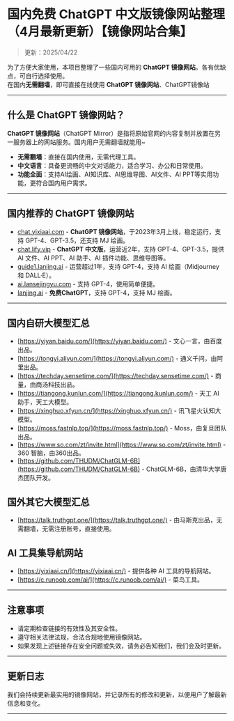 # 国内免费 ChatGPT 中文版镜像网站整理（4月最新更新）【镜像网站合集】 

> 更新：2025/04/22   

为了方便大家使用，本项目整理了一些国内可用的 **ChatGPT 镜像网站**。各有优缺点，可自行选择使用。   
在国内**无需翻墙**，即可直接在线使用 **ChatGPT 镜像网站**、ChatGPT镜像站

---

## 什么是 ChatGPT 镜像网站？

**ChatGPT 镜像网站**（ChatGPT Mirror）是指将原始官网的内容复制并放置在另一服务器上的网站服务。国内用户无需翻墙就能用~

- **无需翻墙**：直接在国内使用，无需代理工具。
- **中文语言**：具备更流畅的中文对话能力，适合学习、办公和日常使用。
- **功能全面**：支持AI绘画、AI知识库、AI思维导图、AI文件、AI PPT等实用功能，更符合国内用户需求。

---

## 国内推荐的 ChatGPT 镜像网站

- [chat.yixiaai.com](https://chat.yixiaai.com/) - **ChatGPT 镜像网站**，于2023年3月上线，稳定运行，支持 GPT-4、GPT-3.5，还支持 MJ 绘画。
- [chat.lify.vip](https://www.yixiaai.com/) - **ChatGPT 中文版**，运营近2年，支持 GPT-4、GPT-3.5，提供 AI 文件、AI PPT、AI 助手、AI 插件功能、思维导图等。
- [guide1.lanjing.ai](https://guide1.lanjing.ai/) - 运营超过1年，支持 GPT-4，支持 AI 绘画（Midjourney 和 DALL·E）。
- [ai.lansejingyu.com](https://ai.lansejingyu.com/) - 支持 GPT-4，使用简单便捷。
- [lanjing.ai](https://lanjing.ai/) - **免费ChatGPT**，支持 GPT-4，支持 MJ 绘画。

---

## 国内自研大模型汇总

- [https://yiyan.baidu.com/](https://yiyan.baidu.com/) - 文心一言，由百度出品。
- [https://tongyi.aliyun.com/](https://tongyi.aliyun.com/) - 通义千问，由阿里出品。
- [https://techday.sensetime.com/](https://techday.sensetime.com/) - 商量，由商汤科技出品。
- [https://tiangong.kunlun.com/](https://tiangong.kunlun.com/) - 天工 AI 助手，天工大模型。
- [https://xinghuo.xfyun.cn/](https://xinghuo.xfyun.cn/) - 讯飞星火认知大模型。
- [https://moss.fastnlp.top/](https://moss.fastnlp.top/) - Moss，由复旦团队出品。
- [https://www.so.com/zt/invite.html](https://www.so.com/zt/invite.html) - 360 智脑，由360出品。
- [https://github.com/THUDM/ChatGLM-6B](https://github.com/THUDM/ChatGLM-6B) - ChatGLM-6B，由清华大学唐杰团队开发。

## 国外其它大模型汇总

- [https://talk.truthgpt.one/](https://talk.truthgpt.one/) - 由马斯克出品，无需翻墙，无需注册账号，直接使用。

## AI 工具集导航网站

- [https://yixiaai.cn/](https://yixiaai.cn/) - 提供各种 AI 工具的导航网站。
- [https://c.runoob.com/ai/](https://c.runoob.com/ai/) - 菜鸟工具。

---

## 注意事项

- 请定期检查链接的有效性及其安全性。
- 遵守相关法律法规，合法合规地使用镜像网站。
- 如果发现上述链接存在安全问题或失效，请务必告知我们，我们会及时更新。

---

## 更新日志

我们会持续更新最实用的镜像网站，并记录所有的修改和更新，以便用户了解最新信息和变化。

---
